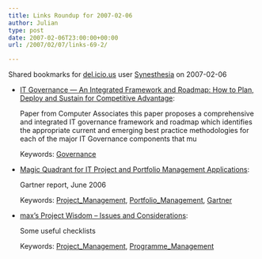 ```yaml
---
title: Links Roundup for 2007-02-06
author: Julian
type: post
date: 2007-02-06T23:00:00+00:00
url: /2007/02/07/links-69-2/

---
```

Shared bookmarks for [del.icio.us][1] user  [Synesthesia][2] on 2007-02-06

  * [IT Governance — An Integrated Framework and Roadmap: How to Plan, Deploy and Sustain for Competitive Advantage][3]:
  
    Paper from Computer Associates this paper proposes a comprehensive and integrated IT governance framework and roadmap which identifies the appropriate current and emerging best practice methodologies for each of the major IT Governance components that mu
  
    Keywords: [Governance][4]
  * [Magic Quadrant for IT Project and Portfolio Management Applications][5]:
  
    Gartner report, June 2006
  
    Keywords: [Project_Management][6], [Portfolio_Management][7], [Gartner][8]
  * [max&#8217;s Project Wisdom &#8211; Issues and Considerations][9]:
  
    Some useful checklists
  
    Keywords: [Project_Management][6], [Programme_Management][10]

 [1]: http://del.icio.us/
 [2]: http://del.icio.us/synesthesia
 [3]: http://www3.ca.com/Files/WhitePapers/it_governance_whitepaper.pdf "http://www3.ca.com/Files/WhitePapers/it_governance_whitepaper.pdf"
 [4]: http://del.icio.us/synesthesia/Governance
 [5]: http://projectscenter.com/projectmanagementsoftware/documents/gartner_analysis.pdf "http://projectscenter.com/projectmanagementsoftware/documents/gartner_analysis.pdf"
 [6]: http://del.icio.us/synesthesia/Project_Management
 [7]: http://del.icio.us/synesthesia/Portfolio_Management
 [8]: http://del.icio.us/synesthesia/Gartner
 [9]: http://www.maxwideman.com/issacons/index.htm "http://www.maxwideman.com/issacons/index.htm"
 [10]: http://del.icio.us/synesthesia/Programme_Management